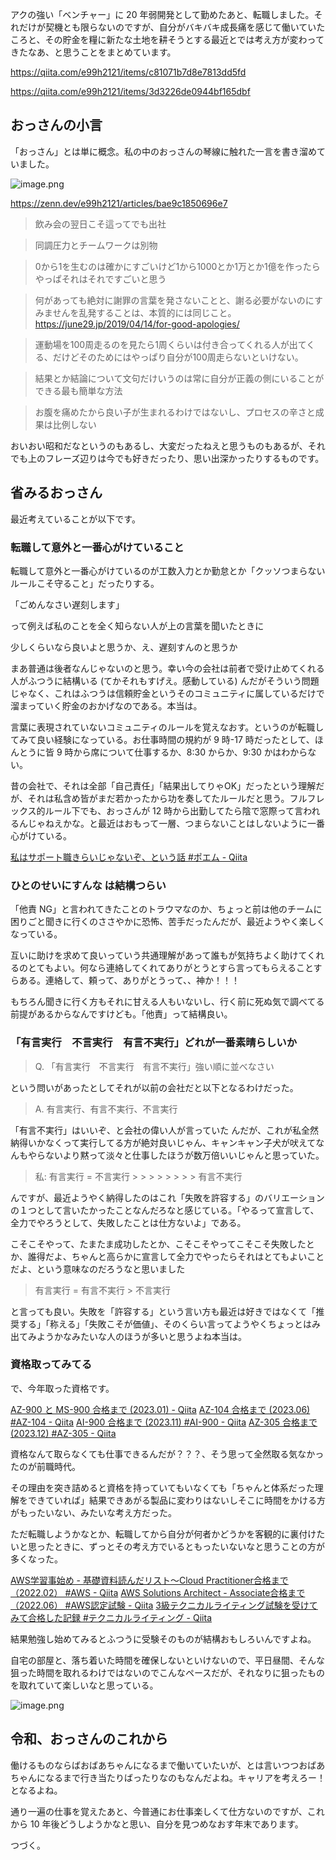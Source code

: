 アクの強い「ベンチャー」に 20 年弱開発として勤めたあと、転職しました。それだけが契機とも限らないのですが、自分がバキバキ成長痛を感じて働いていたころと、その貯金を糧に新たな土地を耕そうとする最近とでは考え方が変わってきたなあ、と思うことをまとめています。


https://qiita.com/e99h2121/items/c81071b7d8e7813dd5fd

https://qiita.com/e99h2121/items/3d3226de0944bf165dbf


## おっさんの小言

「おっさん」とは単に概念。私の中のおっさんの琴線に触れた一言を書き溜めていました。

![image.png](https://qiita-image-store.s3.ap-northeast-1.amazonaws.com/0/93824/8c220ffc-c30b-c019-9c84-8d0e858977c2.png)

https://zenn.dev/e99h2121/articles/bae9c1850696e7

> 飲み会の翌日こそ這ってでも出社

> 同調圧力とチームワークは別物

> 0から1を生むのは確かにすごいけど1から1000とか1万とか1億を作ったらやっぱそれはそれですごいと思う

> 何があっても絶対に謝罪の言葉を発さないことと、謝る必要がないのにすみませんを乱発することは、本質的には同じこと。https://june29.jp/2019/04/14/for-good-apologies/

> 運動場を100周走るのを見たら1周くらいは付き合ってくれる人が出てくる、だけどそのためにはやっぱり自分が100周走らないといけない。

> 結果とか結論について文句だけいうのは常に自分が正義の側にいることができる最も簡単な方法

> お腹を痛めたから良い子が生まれるわけではないし、プロセスの辛さと成果は比例しない

おいおい昭和だなというのもあるし、大変だったねえと思うものもあるが、それでも上のフレーズ辺りは今でも好きだったり、思い出深かったりするものです。


## 省みるおっさん

最近考えていることが以下です。

### 転職して意外と一番心がけていること

転職して意外と一番心がけているのが工数入力とか勤怠とか「クッソつまらないルールこそ守ること」だったりする。

「ごめんなさい遅刻します」

って例えば私のことを全く知らない人が上の言葉を聞いたときに

少しくらいなら良いよと思うか、え、遅刻すんのと思うか

まあ普通は後者なんじゃないのと思う。幸い今の会社は前者で受け止めてくれる人がふつうに結構いる (てかそれもすげえ。感動している) んだがそういう問題じゃなく、これはふつうは信頼貯金というそのコミュニティに属しているだけで溜まっていく貯金のおかげなのである。本当は。

言葉に表現されていないコミュニティのルールを覚えなおす。というのが転職してみて良い経験になっている。お仕事時間の規約が 9 時-17 時だったとして、ほんとうに皆 9 時から席について仕事するか、8:30 からか、9:30 かはわからない。

昔の会社で、それは全部「自己責任」「結果出してりゃOK」だったという理解だが、それは私含め皆がまだ若かったから功を奏してたルールだと思う。フルフレックス的ルール下でも、おっさんが 12 時から出勤してたら陰で窓際って言われるんじゃねえかな。と最近はおもって一層、つまらないことはしないように一番心がけている。

[私はサポート職きらいじゃないぞ、という話 #ポエム - Qiita](https://qiita.com/e99h2121/items/e25a4a6990c3997e472b)


### ひとのせいにすんな は結構つらい

「他責 NG」と言われてきたことのトラウマなのか、ちょっと前は他のチームに困りごと聞きに行くのささやかに恐怖、苦手だったんだが、最近ようやく楽しくなっている。

互いに助けを求めて良いっていう共通理解があって誰もが気持ちよく助けてくれるのとてもよい。何なら連絡してくれてありがとうとすら言ってもらえることすらある。連絡して、頼って、ありがとうって、、神か！！！

もちろん聞きに行く方もそれに甘える人もいないし、行く前に死ぬ気で調べてる前提があるからなんですけども。「他責」って結構良い。


### 「有⾔実⾏　不⾔実⾏　有⾔不実⾏」どれが一番素晴らしいか

> Q. 「有⾔実⾏　不⾔実⾏　有⾔不実⾏」強い順に並べなさい 

という問いがあったとしてそれが以前の会社だと以下となるわけだった。

> A. 有⾔実⾏、有⾔不実⾏、不⾔実⾏

「有言不実行」はいいぞ、と会社の偉い人が言っていた んだが、これが私全然納得いかなくって実行してる方が絶対良いじゃん、キャンキャン子犬が吠えてなんもやらないより黙って淡々と仕事したほうが数万倍いいじゃんと思っていた。

> 私: 有⾔実⾏ = 不言実行 > > > > > > > > 有⾔不実⾏

んですが、最近ようやく納得したのはこれ「失敗を許容する」のバリエーションの１つとして言いたかったことなんだろなと感じている。「やるって宣言して、全力でやろうとして、失敗したことは仕方ないよ」である。

こそこそやって、たまたま成功したとか、こそこそやってこそこそ失敗したとか、誰得だよ、ちゃんと高らかに宣言して全力でやったらそれはとてもよいことだよ、という意味なのだろうなと思いました

> 有⾔実⾏ = 有⾔不実⾏ > 不言実行 

と言っても良い。失敗を「許容する」という言い方も最近は好きではなくて「推奨する」「称える」「失敗こそが価値」、そのくらい言ってようやくちょっとはみ出てみようかなみたいな人のほうが多いと思うよね本当は。


### 資格取ってみてる

で、今年取った資格です。

[AZ-900 と MS-900 合格まで (2023.01) - Qiita](https://qiita.com/e99h2121/items/4ee69f047e555990065d)
[AZ-104 合格まで (2023.06) #AZ-104 - Qiita](https://qiita.com/e99h2121/items/de97a5e78b083739b5a1)
[AI-900 合格まで (2023.11) #AI-900 - Qiita](https://qiita.com/e99h2121/items/f32fcf4648bdf33a5ebd)
[AZ-305 合格まで (2023.12) #AZ-305 - Qiita](https://qiita.com/e99h2121/items/18ed097e6ecb66aafb3f)

資格なんて取らなくても仕事できるんだが？？？、そう思って全然取る気なかったのが前職時代。

その理由を突き詰めると資格を持っていてもいなくても「ちゃんと体系だった理解をできていれば」結果できあがる製品に変わりはないしそこに時間をかける方がもったいない、みたいな考え方だった。

ただ転職しようかなとか、転職してから自分が何者かどうかを客観的に裏付けたいと思ったときに、ずっとその考え方でいるともったいないなと思うことの方が多くなった。

[AWS学習事始め - 基礎資料読んだリスト～Cloud Practitioner合格まで（2022.02） #AWS - Qiita](https://qiita.com/e99h2121/items/bec62a16c1264baf6a5e)
[AWS Solutions Architect - Associate合格まで（2022.06） #AWS認定試験 - Qiita](https://qiita.com/e99h2121/items/fd1ccece6c288d83df42)
[3級テクニカルライティング試験を受けてみて合格した記録 #テクニカルライティング - Qiita](https://qiita.com/e99h2121/items/201dad82a3d35066a148)

結果勉強し始めてみるとふつうに受験そのものが結構おもしろいんですよね。

自宅の部屋と、落ち着いた時間を確保しないといけないので、平日昼間、そんな狙った時間を取れるわけではないのでこんなペースだが、それなりに狙ったものを取れていて楽しいなと思っている。

![image.png](https://qiita-image-store.s3.ap-northeast-1.amazonaws.com/0/93824/35953c64-4c22-eb65-1b55-623eef7a081e.png)

## 令和、おっさんのこれから

働けるものならばおばあちゃんになるまで働いていたいが、とは言いつつおばあちゃんになるまで行き当たりばったりなのもなんだよね。キャリアを考えろー！となるよね。

通り一遍の仕事を覚えたあと、今普通にお仕事楽しくて仕方ないのですが、これから 10 年後どうしようかなと思い、自分を見つめなおす年末であります。

つづく。
